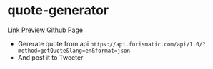# quote-generator

[Link Preview Github Page](https://fadzrilizad.github.io/quote-generator/)

- Gererate quote from api `https://api.forismatic.com/api/1.0/?method=getQuote&lang=en&format=json`
- And post it to Tweeter
